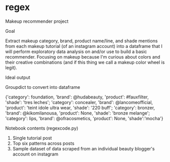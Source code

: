 # regex
Makeup recommender project

Goal

Extract makeup category, brand, product name/line, and shade mentions from each makeup tutorial (of an instagram account) into a dataframe that I will perform exploratory data analysis on and/or use to build a basic recommender. Focusing on makeup because I'm curious about colors and their creative combinations (and if this thing we call a makeup color wheel is legit).

Ideal output

Groupdict to convert into dataframe

{'category': foundation, 'brand': @hudabeauty, 'product': #fauxfilter, 'shade': 'tres leches'; 'category': concealer, 'brand': @lancomeofficial, 'product': 'teint idole ultra wear, 'shade': '220 buff'; 'category': bronzer, 'brand': @kikomilanousa, 'product': None, 'shade': 'bronze melange'; 'category': lips, 'brand': @ofracosmetics, 'product': None, 'shade':'mocha'}

Notebook contents (regexcode.py)

1. Single tutorial post
2. Top six patterns across posts
3. Sample dataset of data scraped from an individual beauty blogger's account on instagram
